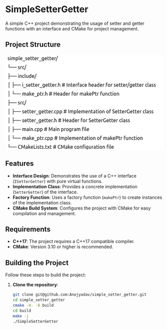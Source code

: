 # SimpleSetterGetter

A simple C++ project demonstrating the usage of setter and getter functions with an interface and CMake for project management.

## Project Structure

![Test Setup](images/project_structure.png)

## Features

- **Interface Design**: Demonstrates the use of a C++ interface (`ISetterGetter`) with pure virtual functions.
- **Implementation Class**: Provides a concrete implementation (`SetterGetter`) of the interface.
- **Factory Function**: Uses a factory function (`makePtr`) to create instances of the implementation class.
- **CMake Build System**: Configures the project with CMake for easy compilation and management.

## Requirements

- **C++17**: The project requires a C++17 compatible compiler.
- **CMake**: Version 3.10 or higher is recommended.

## Building the Project

Follow these steps to build the project:

1. **Clone the repository**:
   ```sh
   git clone git@github.com:Anojyadav/simple_setter_getter.git
   cd simple_setter_getter
   cmake -H. -B build
   cd build
   make -j
   ./SimpleSetterGetter
